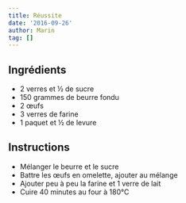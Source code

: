 ```yaml
---
title: Réussite
date: '2016-09-26'
author: Marin
tag: []
---
```

## Ingrédients
- 2 verres et ½ de sucre
- 150 grammes de beurre fondu
- 2 œufs
- 3 verres de farine
- 1 paquet et ½ de levure

## Instructions
- Mélanger le beurre et le sucre
- Battre les œufs en omelette, ajouter au mélange
- Ajouter peu à peu la farine et 1 verre de lait
- Cuire 40 minutes au four à 180°C

